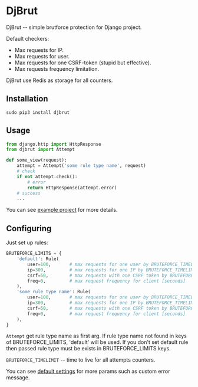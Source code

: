 # DjBrut

DjBrut -- simple brutforce protection for Django project.

Default checkers:

* Max requests for IP.
* Max requests for user.
* Max requests for one CSRF-token (stupid but effective).
* Max requests frequency limitation.

DjBrut use Redis as storage for all counters.

## Installation

```
sudo pip3 install djbrut
```

## Usage

```python
from django.http import HttpResponse
from djbrut import Attempt

def some_view(request):
    attempt = Attempt('some rule type name', request)
    # check
    if not attempt.check():
        # error
        return HttpResponse(attempt.error)
    # success
    ...
```

You can see [example project](example/) for more details.

## Configuring

Just set up rules:

```python
BRUTEFORCE_LIMITS = {
    'default': Rule(
        user=100,       # max requests for one user by BRUTEFORCE_TIMELIMIT
        ip=300,         # max requests for one IP by BRUTEFORCE_TIMELIMIT
        csrf=50,        # max requests with one CSRF token by BRUTEFORCE_TIMELIMIT
        freq=0,         # max request frequency for client [seconds]
    ),
    'some rule type name': Rule(
        user=100,       # max requests for one user by BRUTEFORCE_TIMELIMIT
        ip=300,         # max requests for one IP by BRUTEFORCE_TIMELIMIT
        csrf=50,        # max requests with one CSRF token by BRUTEFORCE_TIMELIMIT
        freq=0,         # max request frequency for client [seconds]
    ),
}
```

`Attempt` get rule type name as first arg. If rule type name not found in keys of BRUTEFORCE_LIMITS, 'default' will be used. If you don't set default rule then passed rule type must be exists in BRUTEFORCE_LIMITS keys.

`BRUTEFORCE_TIMELIMIT` -- time to live for all attempts counters.

You can see [default settings](djbrut/default_settings.py) for more params such as custom error message.
